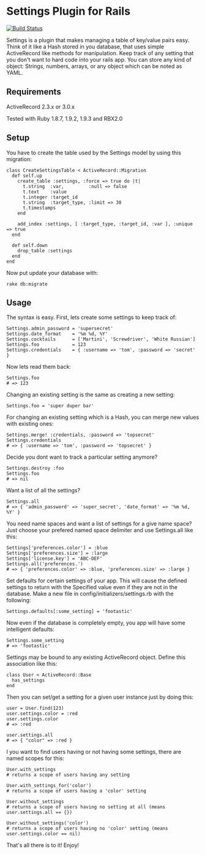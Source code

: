 # Settings Plugin for Rails

[![Build Status](http://travis-ci.org/ledermann/rails-settings.png)](http://travis-ci.org/ledermann/rails-settings)

Settings is a plugin that makes managing a table of key/value pairs easy. Think of it like a Hash stored in you database, that uses simple ActiveRecord like methods for manipulation. Keep track of any setting that you don't want to hard code into your rails app. You can store any kind of object: Strings, numbers, arrays, or any object which can be noted as YAML.


## Requirements

ActiveRecord 2.3.x or 3.0.x

Tested with Ruby 1.8.7, 1.9.2, 1.9.3 and RBX2.0


## Setup

You have to create the table used by the Settings model by using this migration:

    class CreateSettingsTable < ActiveRecord::Migration
      def self.up
        create_table :settings, :force => true do |t|
          t.string  :var,         :null => false
          t.text    :value
          t.integer :target_id
          t.string  :target_type, :limit => 30
          t.timestamps
        end

        add_index :settings, [ :target_type, :target_id, :var ], :unique => true
      end

      def self.down
        drop_table :settings
      end
    end
    
Now put update your database with:

    rake db:migrate

## Usage

The syntax is easy. First, lets create some settings to keep track of:

    Settings.admin_password = 'supersecret'
    Settings.date_format    = '%m %d, %Y'
    Settings.cocktails      = ['Martini', 'Screwdriver', 'White Russian']
    Settings.foo            = 123
    Settings.credentials    = { :username => 'tom', :password => 'secret' }

Now lets read them back:

    Settings.foo
    # => 123

Changing an existing setting is the same as creating a new setting:

    Settings.foo = 'super duper bar'

For changing an existing setting which is a Hash, you can merge new values with existing ones:

    Settings.merge! :credentials, :password => 'topsecret'
    Settings.credentials
    # => { :username => 'tom', :password => 'topsecret' }

Decide you dont want to track a particular setting anymore?

    Settings.destroy :foo
    Settings.foo
    # => nil

Want a list of all the settings?

    Settings.all
    # => { 'admin_password' => 'super_secret', 'date_format' => '%m %d, %Y' }

You need name spaces and want a list of settings for a give name space? Just choose your prefered named space delimiter and use Settings.all like this:

    Settings['preferences.color'] = :blue
    Settings['preferences.size'] = :large
    Settings['license.key'] = 'ABC-DEF'
    Settings.all('preferences.')
    # => { 'preferences.color' => :blue, 'preferences.size' => :large }

Set defaults for certain settings of your app.  This will cause the defined settings to return with the
Specified value even if they are not in the database.  Make a new file in config/initializers/settings.rb
with the following:

    Settings.defaults[:some_setting] = 'footastic'
  
Now even if the database is completely empty, you app will have some intelligent defaults:

    Settings.some_setting
    # => 'footastic'

Settings may be bound to any existing ActiveRecord object. Define this association like this:

    class User < ActiveRecord::Base
      has_settings
    end

Then you can set/get a setting for a given user instance just by doing this:

    user = User.find(123)
    user.settings.color = :red
    user.settings.color
    # => :red
    
    user.settings.all
    # => { "color" => :red }

I you want to find users having or not having some settings, there are named scopes for this:

    User.with_settings
    # returns a scope of users having any setting
    
    User.with_settings_for('color')
    # returns a scope of users having a 'color' setting
  
    User.without_settings
    # returns a scope of users having no setting at all (means user.settings.all == {})
    
    User.without_settings('color')
    # returns a scope of users having no 'color' setting (means user.settings.color == nil)

That's all there is to it! Enjoy!